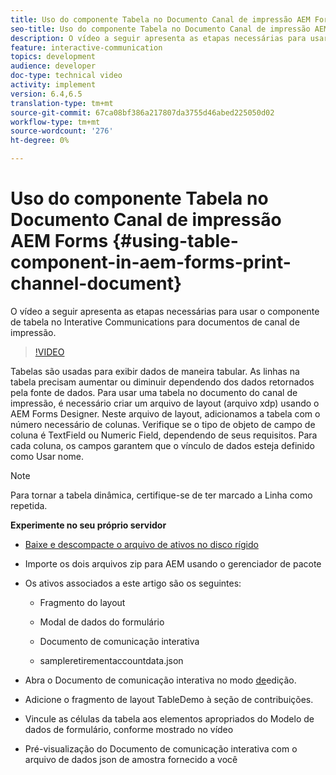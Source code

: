 ```yaml
---
title: Uso do componente Tabela no Documento Canal de impressão AEM Forms
seo-title: Uso do componente Tabela no Documento Canal de impressão AEM Forms
description: O vídeo a seguir apresenta as etapas necessárias para usar o componente de tabela no Interative Communications para documentos de canal de impressão.
feature: interactive-communication
topics: development
audience: developer
doc-type: technical video
activity: implement
version: 6.4,6.5
translation-type: tm+mt
source-git-commit: 67ca08bf386a217807da3755d46abed225050d02
workflow-type: tm+mt
source-wordcount: '276'
ht-degree: 0%

---
```



# Uso do componente Tabela no Documento Canal de impressão AEM Forms {#using-table-component-in-aem-forms-print-channel-document}

O vídeo a seguir apresenta as etapas necessárias para usar o componente de tabela no Interative Communications para documentos de canal de impressão.

>[!VIDEO](https://video.tv.adobe.com/v/27769?quality=9&learn=on)

Tabelas são usadas para exibir dados de maneira tabular. As linhas na tabela precisam aumentar ou diminuir dependendo dos dados retornados pela fonte de dados. Para usar uma tabela no documento do canal de impressão, é necessário criar um arquivo de layout (arquivo xdp) usando o AEM Forms Designer. Neste arquivo de layout, adicionamos a tabela com o número necessário de colunas. Verifique se o tipo de objeto de campo de coluna é TextField ou Numeric Field, dependendo de seus requisitos. Para cada coluna, os campos garantem que o vínculo de dados esteja definido como Usar nome.

>[!NOTE]
Para tornar a tabela dinâmica, certifique-se de ter marcado a Linha como repetida.

**Experimente no seu próprio servidor**

* [Baixe e descompacte o arquivo de ativos no disco rígido](assets/usingtablesinprintchannel.zip)

* Importe os dois arquivos zip para AEM usando o gerenciador de pacote

* Os ativos associados a este artigo são os seguintes:

   * Fragmento do layout

   * Modal de dados do formulário

   * Documento de comunicação interativa
   * sampleretirementaccountdata.json

* Abra o Documento de comunicação interativa no modo [de](http://localhost:4502/editor.html/content/forms/af/401kstatement/tablesinprintdocument/channels/print.html)edição.

* Adicione o fragmento de layout TableDemo à seção de contribuições.
* Vincule as células da tabela aos elementos apropriados do Modelo de dados de formulário, conforme mostrado no vídeo

* Pré-visualização do Documento de comunicação interativa com o arquivo de dados json de amostra fornecido a você

